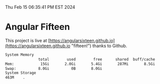 Thu Feb 15 06:35:41 PM EST 2024

# Angular Fifteen


This project is live at [https://angularsixteen.github.io](https://angularsixteen.github.io "fifteen!") thanks to Github.

```bash
System Memory
               total        used        free      shared  buff/cache   available
Mem:            15Gi       2.0Gi       5.4Gi       287Mi       8.5Gi        13Gi
Swap:          8.0Gi          0B       8.0Gi
System Storage
463M	.
```
```bash
